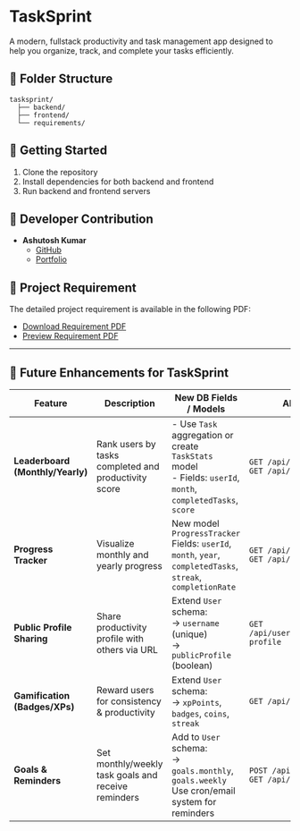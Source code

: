 # TaskSprint

A modern, fullstack productivity and task management app designed to help you organize, track, and complete your tasks efficiently.

## 📁 Folder Structure

```
tasksprint/
  ├── backend/
  ├── frontend/
  └── requirements/
```

## 🚀 Getting Started

1. Clone the repository
2. Install dependencies for both backend and frontend
3. Run backend and frontend servers

## 🤝 Developer Contribution

- **Ashutosh Kumar**
  - [GitHub](https://github.com/ashukr321)
  - [Portfolio](https://www.devashu.tech/)

## 📄 Project Requirement

The detailed project requirement is available in the following PDF:

- [Download Requirement PDF](requirements/1._to-do_list_api.pdf)
- [Preview Requirement PDF](requirements/1._to-do_list_api.pdf)

---

## 🚀 Future Enhancements for TaskSprint

| **Feature**                      | **Description**                                      | **New DB Fields / Models**                                                                                     | **API Endpoints**                                               | **Frontend Ideas**                                |
| -------------------------------- | ---------------------------------------------------- | -------------------------------------------------------------------------------------------------------------- | --------------------------------------------------------------- | ------------------------------------------------- |
| **Leaderboard (Monthly/Yearly)** | Rank users by tasks completed and productivity score | - Use `Task` aggregation or create `TaskStats` model<br>- Fields: `userId`, `month`, `completedTasks`, `score` | `GET /api/leaderboard/monthly`<br>`GET /api/leaderboard/yearly` | Table of top 10 users, filters for global/friends |
| **Progress Tracker**             | Visualize monthly and yearly progress                | New model `ProgressTracker`<br>Fields: `userId`, `month`, `year`, `completedTasks`, `streak`, `completionRate` | `GET /api/progress/monthly`<br>`GET /api/progress/yearly`       | Line & bar charts, best/worst months              |
| **Public Profile Sharing**       | Share productivity profile with others via URL       | Extend `User` schema:<br>→ `username` (unique)<br>→ `publicProfile` (boolean)                                  | `GET /api/users/:username/public-profile`                       | Shareable link showing stats, streaks, rank       |
| **Gamification (Badges/XPs)**    | Reward users for consistency & productivity          | Extend `User` schema:<br>→ `xpPoints`, `badges`, `coins`, `streak`                                             | `GET /api/user/rewards`                                         | Badge icons, XP bar, unlockable themes            |
| **Goals & Reminders**            | Set monthly/weekly task goals and receive reminders  | Add to `User` schema:<br>→ `goals.monthly`, `goals.weekly`<br>Use cron/email system for reminders              | `POST /api/user/goals`<br>`GET /api/user/goals`                 | Progress ring UI, reminder popups                 |


